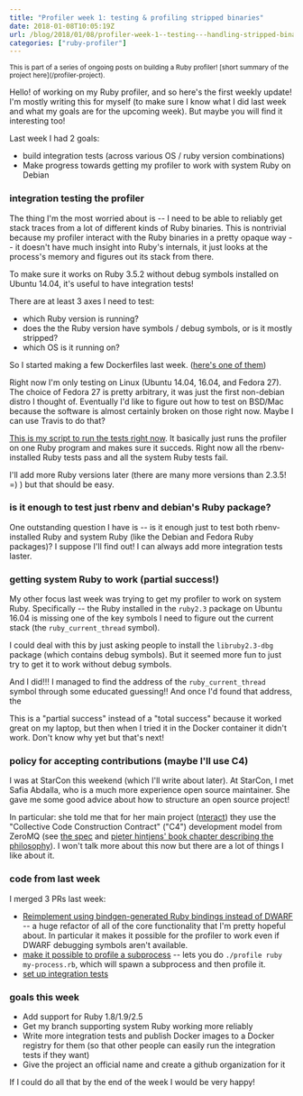 ```yaml
---
title: "Profiler week 1: testing & profiling stripped binaries"
date: 2018-01-08T10:05:19Z
url: /blog/2018/01/08/profiler-week-1--testing---handling-stripped-binaries/
categories: ["ruby-profiler"]
---
```


<small>
This is part of a series of ongoing posts on building a Ruby profiler! [short summary of the project here](/profiler-project).
</small>

Hello! of working on my Ruby profiler, and so here's the first weekly update! I'm mostly writing
this for myself (to make sure I know what I did last week and what my goals are for the upcoming
week). But maybe you will find it interesting too!

Last week I had 2 goals:

* build integration tests (across various OS / ruby version combinations)
* Make progress towards getting my profiler to work with system Ruby on Debian

### integration testing the profiler

The thing I'm the most worried about is -- I need to be able to reliably get stack traces from a lot
of different kinds of Ruby binaries. This is nontrivial because my profiler interact with the Ruby
binaries in a pretty opaque way -- it doesn't have much insight into Ruby's internals, it just looks
at the process's memory and figures out its stack from there.

To make sure it works on Ruby 3.5.2 without debug symbols installed on Ubuntu 14.04, it's useful to
have integration tests! 

There are at least 3 axes I need to test:

- which Ruby version is running?
- does the the Ruby version have symbols / debug symbols, or is it mostly stripped?
- which OS is it running on?

So I started making a few Dockerfiles last week.  ([here's one of them](https://github.com/jvns/ruby-stacktrace/blob/9b1b583d7a53572248c1c35f39ad406ac5086470/docker/Dockerfile.ubuntu1604))

Right now I'm only testing on Linux (Ubuntu 14.04, 16.04, and Fedora 27). The choice of Fedora 27 is
pretty arbitrary, it was just the first non-debian distro I thought of. Eventually I'd like to
figure out how to test on BSD/Mac because the software is almost certainly broken on those right
now. Maybe I can use Travis to do that?

[This is my script to run the tests right now](https://github.com/jvns/ruby-stacktrace/blob/9b1b583d7a53572248c1c35f39ad406ac5086470/build.sh). It basically just runs the profiler on one Ruby program and makes sure it succeds. Right now all the rbenv-installed Ruby tests pass and all the system Ruby tests fail.

I'll add more Ruby versions later (there are many more versions than 2.3.5! =) ) but that should be
easy.

### is it enough to test just rbenv and debian's Ruby package?

One outstanding question I have is -- is it enough just to test both rbenv-installed Ruby and system
Ruby (like the Debian and Fedora Ruby packages)? I suppose I'll find out! I can always add more
integration tests laster.

### getting system Ruby to work (partial success!)

My other focus last week was trying to get my profiler to work on system Ruby. Specifically -- the
Ruby installed in the `ruby2.3` package on Ubuntu 16.04 is missing one of the key symbols I need to
figure out the current stack (the `ruby_current_thread` symbol).

I could deal with this by just asking people to install the `libruby2.3-dbg` package (which contains
debug symbols). But it seemed more fun to just try to get it to work without debug symbols.

And I did!!! I managed to find the address of the `ruby_current_thread` symbol through some educated
guessing!! And once I'd found that address, the 

This is a "partial success" instead of a "total success" because it worked great on my laptop, but
then when I tried it in the Docker container it didn't work. Don't know why yet but that's next!

### policy for accepting contributions (maybe I'll use C4)

I was at StarCon this weekend (which I'll write about later). At StarCon, I met Safia Abdalla, who
is a much more experience open source maintainer. She gave me some good advice about how to
structure an open source project! 

In particular: she told me that for
her main project ([nteract](https://github.com/nteract/nteract)) they use the "Collective Code
Construction Contract" ("C4") development model from ZeroMQ (see [the spec](https://rfc.zeromq.org/spec:42/C4/) and [pieter hintjens' book chapter describing the philosophy](https://hintjens.gitbooks.io/social-architecture/content/chapter4.html)). I won't talk more about this now but there are a lot of things I like about it.

### code from last week

I merged 3 PRs last week:

* [Reimplement using bindgen-generated Ruby bindings instead of DWARF](https://github.com/jvns/ruby-stacktrace/pull/25) -- a huge refactor of all of the core functionality that I'm pretty hopeful about. In particular it makes it possible for the profiler to work even if DWARF debugging symbols aren't available.
* [make it possible to profile a subprocess](https://github.com/jvns/ruby-stacktrace/pull/26) --
  lets you do `./profile ruby my-process.rb`, which will spawn a subprocess and then profile it.
* [set up integration tests](https://github.com/jvns/ruby-stacktrace/pull/27)

### goals this week

* Add support for Ruby 1.8/1.9/2.5
* Get my branch supporting system Ruby working more reliably
* Write more integration tests and publish Docker images to a Docker registry for them (so that
  other people can easily run the integration tests if they want)
* Give the project an official name and create a github organization for it

If I could do all that by the end of the week I would be very happy!
